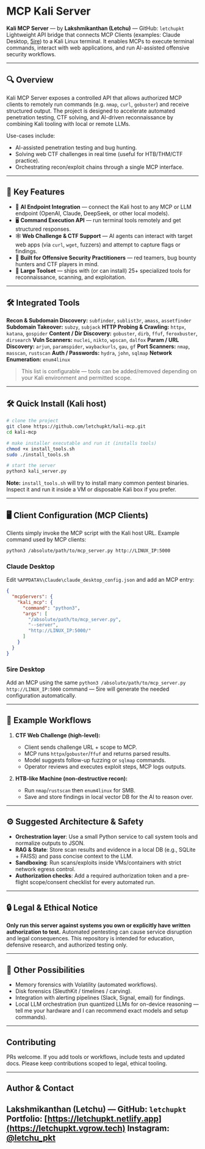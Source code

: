 # MCP Kali Server

**Kali MCP Server** — by **Lakshmikanthan (Letchu)** — GitHub: `letchupkt`
Lightweight API bridge that connects MCP Clients (examples: Claude Desktop, [5ire](https://github.com/nanbingxyz/5ire)) to a Kali Linux terminal. It enables MCPs to execute terminal commands, interact with web applications, and run AI-assisted offensive security workflows.

---

## 🔍 Overview

Kali MCP Server exposes a controlled API that allows authorized MCP clients to remotely run commands (e.g. `nmap`, `curl`, `gobuster`) and receive structured output. The project is designed to accelerate automated penetration testing, CTF solving, and AI-driven reconnaissance by combining Kali tooling with local or remote LLMs.

Use-cases include:

* AI-assisted penetration testing and bug hunting.
* Solving web CTF challenges in real time (useful for HTB/THM/CTF practice).
* Orchestrating recon/exploit chains through a single MCP interface.

---

## 🚀 Key Features

* 🧠 **AI Endpoint Integration** — connect the Kali host to any MCP or LLM endpoint (OpenAI, Claude, DeepSeek, or other local models).
* 🖥️ **Command Execution API** — run terminal tools remotely and get structured responses.
* 🕸️ **Web Challenge & CTF Support** — AI agents can interact with target web apps (via `curl`, `wget`, fuzzers) and attempt to capture flags or findings.
* 🔐 **Built for Offensive Security Practitioners** — red teamers, bug bounty hunters and CTF players in mind.
* 🎯 **Large Toolset** — ships with (or can install) 25+ specialized tools for reconnaissance, scanning, and exploitation.

---

## 🛠️ Integrated Tools

**Recon & Subdomain Discovery:** `subfinder`, `sublist3r`, `amass`, `assetfinder`
**Subdomain Takeover:** `subzy`, `subjack`
**HTTP Probing & Crawling:** `httpx`, `katana`, `gospider`
**Content / Dir Discovery:** `gobuster`, `dirb`, `ffuf`, `feroxbuster`, `dirsearch`
**Vuln Scanners:** `nuclei`, `nikto`, `wpscan`, `dalfox`
**Param / URL Discovery:** `arjun`, `paramspider`, `waybackurls`, `gau`, `gf`
**Port Scanners:** `nmap`, `masscan`, `rustscan`
**Auth / Passwords:** `hydra`, `john`, `sqlmap`
**Network Enumeration:** `enum4linux`

> This list is configurable — tools can be added/removed depending on your Kali environment and permitted scope.

---

## 🛠️ Quick Install (Kali host)

```bash
# clone the project
git clone https://github.com/letchupkt/kali-mcp.git
cd kali-mcp

# make installer executable and run it (installs tools)
chmod +x install_tools.sh
sudo ./install_tools.sh

# start the server
python3 kali_server.py
```

**Note:** `install_tools.sh` will try to install many common pentest binaries. Inspect it and run it inside a VM or disposable Kali box if you prefer.

---

## 🖥️ Client Configuration (MCP Clients)

Clients simply invoke the MCP script with the Kali host URL. Example command used by MCP clients:

```bash
python3 /absolute/path/to/mcp_server.py http://LINUX_IP:5000
```

### Claude Desktop

Edit `%APPDATA%\Claude\claude_desktop_config.json` and add an MCP entry:

```json
{
  "mcpServers": {
    "kali_mcp": {
      "command": "python3",
      "args": [
        "/absolute/path/to/mcp_server.py",
        "--server",
        "http://LINUX_IP:5000/"
      ]
    }
  }
}
```

### 5ire Desktop

Add an MCP using the same `python3 /absolute/path/to/mcp_server.py http://LINUX_IP:5000` command — 5ire will generate the needed configuration automatically.

---

## 🧩 Example Workflows

1. **CTF Web Challenge (high-level):**

   * Client sends challenge URL + scope to MCP.
   * MCP runs `httpx`/`gobuster`/`ffuf` and returns parsed results.
   * Model suggests follow-up fuzzing or `sqlmap` commands.
   * Operator reviews and executes exploit steps, MCP logs outputs.

2. **HTB-like Machine (non-destructive recon):**

   * Run `nmap`/`rustscan` then `enum4linux` for SMB.
   * Save and store findings in local vector DB for the AI to reason over.

---

## ⚙️ Suggested Architecture & Safety

* **Orchestration layer**: Use a small Python service to call system tools and normalize outputs to JSON.
* **RAG & State**: Store scan results and evidence in a local DB (e.g., SQLite + FAISS) and pass concise context to the LLM.
* **Sandboxing**: Run scans/exploits inside VMs/containers with strict network egress control.
* **Authorization checks**: Add a required authorization token and a pre-flight scope/consent checklist for every automated run.

---

## 🔒 Legal & Ethical Notice

**Only run this server against systems you own or explicitly have written authorization to test.** Automated pentesting can cause service disruption and legal consequences. This repository is intended for education, defensive research, and authorized testing only.

---

## 🔮 Other Possibilities

* Memory forensics with Volatility (automated workflows).
* Disk forensics (SleuthKit / timelines / carving).
* Integration with alerting pipelines (Slack, Signal, email) for findings.
* Local LLM orchestration (run quantized LLMs for on-device reasoning — tell me your hardware and I can recommend exact models and setup commands).

---

## Contributing

PRs welcome. If you add tools or workflows, include tests and updated docs. Please keep contributions scoped to legal, ethical tooling.

---

## Author & Contact

**Lakshmikanthan (Letchu)** — GitHub: `letchupkt`
Portfolio: [https://letchupkt.netlify.app](https://letchupkt.vgrow.tech)
Instagram: [@letchu_pkt](https://instagram.com/letchu_pkt)
---

